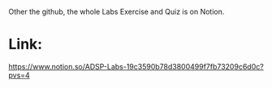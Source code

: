 Other the github, the whole Labs Exercise and Quiz is on Notion. 
# Link: 
https://www.notion.so/ADSP-Labs-19c3590b78d3800499f7fb73209c6d0c?pvs=4